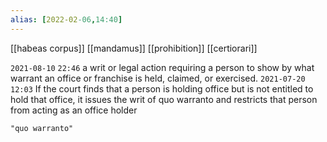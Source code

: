 ```yaml
---
alias: [2022-02-06,14:40]
---
```

[[habeas corpus]] [[mandamus]] [[prohibition]] [[certiorari]]

`2021-08-10` `22:46`
a writ or legal action requiring a person to show by what warrant an office or franchise is held, claimed, or exercised.
`2021-07-20`  `12:03`
If the court finds that a person is holding office but is not entitled to hold that office, it issues the writ of quo warranto and restricts that person from acting as an office holder

```query
"quo warranto"
```